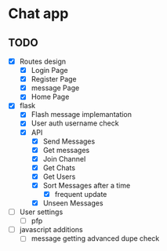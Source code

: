 # Chat app

## TODO

- [x] Routes design
    - [x] Login Page
    - [x] Register Page
    - [x] message Page
    - [x] Home Page

- [x] flask
    - [x] Flash message implemantation
    - [x] User auth username check
    - [x] API
        - [x] Send Messages
        - [x] Get messages
        - [x] Join Channel
        - [x] Get Chats
        - [x] Get Users
        - [x] Sort Messages after a time
            - [x] frequent update
        - [x] Unseen Messages

- [ ] User settings
    - [ ] pfp

- [ ] javascript additions
    - [ ] message getting advanced dupe check